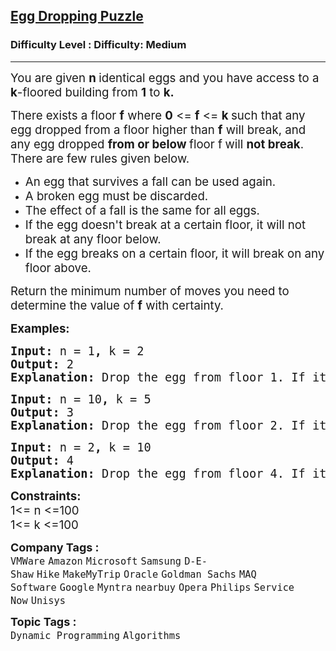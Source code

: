 <h2><a href="https://www.geeksforgeeks.org/problems/egg-dropping-puzzle-1587115620/1?page=9&sprint=a663236c31453b969852f9ea22507634&sprint=a663236c31453b969852f9ea22507634&sortBy=submissions">Egg Dropping Puzzle</a></h2><h3>Difficulty Level : Difficulty: Medium</h3><hr><div class="problems_problem_content__Xm_eO"><p><span style="font-size: 14pt;">You are given <strong>n </strong>identical eggs and you have access to a<strong> k</strong>-floored building from&nbsp;<strong>1</strong> to <strong>k.</strong></span></p>
<p><span style="font-size: 14pt;">There exists a floor <strong>f</strong> where <strong>0</strong> &lt;= <strong>f</strong> &lt;= <strong>k </strong>such that any egg dropped from a floor higher than <strong>f</strong>&nbsp;will break, and any egg dropped <strong>from or below </strong>floor f<strong>&nbsp;</strong>will <strong>not break</strong>. <br>There are few rules given below.&nbsp;</span></p>
<ul>
<li><span style="font-size: 14pt;">An egg that survives a fall can be used again.</span></li>
<li><span style="font-size: 14pt;">A broken egg must be discarded.</span></li>
<li><span style="font-size: 14pt;">The effect of a fall is the same for all eggs.</span></li>
<li><span style="font-size: 14pt;">If the egg doesn't break at a certain floor, it will not break at any floor below.</span></li>
<li><span style="font-size: 14pt;">If the egg breaks on a certain floor, it will break on any floor above.</span></li>
</ul>
<p><span style="font-size: 14pt;">Return the minimum number of moves&nbsp;<span style="box-sizing: border-box; margin: 0px; padding: 0px;">you need to determine the value of&nbsp;<strong>f</strong> with certainty</span>.</span></p>
<p><span style="font-size: 14pt;"><strong>Examples:</strong></span></p>
<pre><span style="font-size: 14pt;"><strong>Input:</strong> n<strong> </strong>= 1<strong>, </strong>k<strong> </strong>= 2
<strong>Output: </strong>2
<strong>Explanation: </strong>Drop the egg from floor 1. If it breaks, we know that f = 0. Otherwise, drop the egg from floor 2.If it breaks, we know that f = 1.  If it does not break, then we know f = 2. Hence, we need at minimum 2 moves to determine with certainty what the value of f is.</span></pre>
<pre><span style="font-size: 14pt;"><strong>Input:</strong> n<strong> </strong>= 10<strong>, </strong>k<strong> </strong>= 5
<strong>Output: </strong>3
<strong>Explanation: </strong>Drop the egg from floor 2. If it breaks, test floor 1 with a remaining egg.If it doesn’t break, drop from floor 4. If it breaks, test floor 3. If it still doesn’t break, we know the critical floor is 5.Hence, with a minimum of 3 moves, we can find the critical floor.</span></pre>
<pre><span style="font-size: 14pt;"><strong>Input:</strong> n<strong> </strong>= 2<strong>, </strong>k<strong> </strong>= 10
<strong>Output: </strong>4
<strong>Explanation: </strong>Drop the egg from floor 4. If it breaks, we only need to test floors 1 to 3 with the remaining egg.If it doesn't break, drop the egg from floor 7. If it breaks, we only need to test floors 5 and 6. If it doesn't break again, drop the egg from floor 9. If it breaks, test floor 8. If it still doesn’t break, we know the critical floor is 10.Hence, with a minimum of 4 moves, we can determine the critical floor.</span></pre>
<p><span style="font-size: 14pt;"><strong>Constraints:</strong><br>1&lt;= n &lt;=100<br>1&lt;= k &lt;=100</span></p></div><p><span style=font-size:18px><strong>Company Tags : </strong><br><code>VMWare</code>&nbsp;<code>Amazon</code>&nbsp;<code>Microsoft</code>&nbsp;<code>Samsung</code>&nbsp;<code>D-E-Shaw</code>&nbsp;<code>Hike</code>&nbsp;<code>MakeMyTrip</code>&nbsp;<code>Oracle</code>&nbsp;<code>Goldman Sachs</code>&nbsp;<code>MAQ Software</code>&nbsp;<code>Google</code>&nbsp;<code>Myntra</code>&nbsp;<code>nearbuy</code>&nbsp;<code>Opera</code>&nbsp;<code>Philips</code>&nbsp;<code>Service Now</code>&nbsp;<code>Unisys</code>&nbsp;<br><p><span style=font-size:18px><strong>Topic Tags : </strong><br><code>Dynamic Programming</code>&nbsp;<code>Algorithms</code>&nbsp;